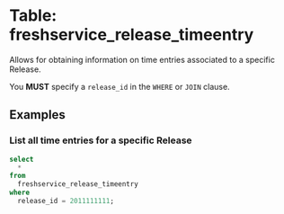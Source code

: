 # Table: freshservice_release_timeentry

Allows for obtaining information on time entries associated to a specific Release.

You **MUST** specify a `release_id` in the `WHERE` or `JOIN` clause.

## Examples

### List all time entries for a specific Release

```sql
select
  *
from
  freshservice_release_timeentry
where
  release_id = 2011111111;
```
